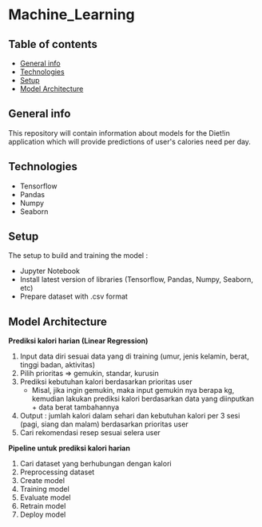 # Machine_Learning

## Table of contents
* [General info](#general-info)
* [Technologies](#technologies)
* [Setup](#setup)
* [Model Architecture](#model-architecture)

## General info
This repository will contain information about models for the Diet!in application which will provide predictions of user's calories need per day.

## Technologies
* Tensorflow 
* Pandas
* Numpy
* Seaborn

## Setup
The setup to build and training the model : 
* Jupyter Notebook
* Install latest version of libraries (Tensorflow, Pandas, Numpy, Seaborn, etc)
* Prepare dataset with .csv format

## Model Architecture
**Prediksi kalori harian (Linear Regression)**

1. Input data diri sesuai data yang di training (umur, jenis kelamin, berat, tinggi badan, aktivitas)
2. Pilih prioritas => gemukin, standar, kurusin
3. Prediksi kebutuhan kalori berdasarkan prioritas user
    - Misal, jika ingin gemukin, maka input gemukin nya berapa kg, kemudian lakukan prediksi kalori berdasarkan data yang diinputkan + data berat tambahannya
4. Output : jumlah kalori dalam sehari dan kebutuhan kalori per 3 sesi (pagi, siang dan malam) berdasarkan prioritas user
5. Cari rekomendasi resep sesuai selera user

**Pipeline untuk prediksi kalori harian**

1. Cari dataset yang berhubungan dengan kalori
2. Preprocessing dataset
3. Create model
4. Training model
5. Evaluate model
6. Retrain model
7. Deploy model
